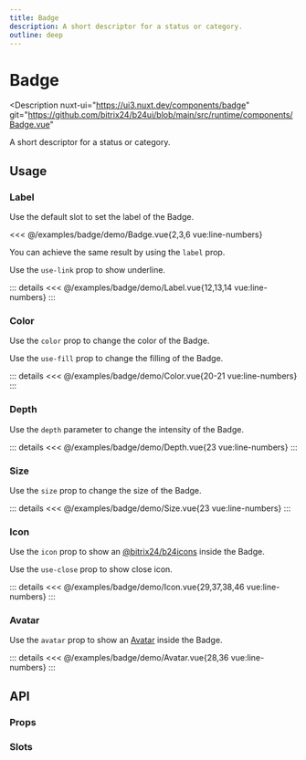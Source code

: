 ```yaml
---
title: Badge
description: A short descriptor for a status or category.
outline: deep
---
```

<script setup>
import BadgeExample from '/examples/badge/Badge.vue';
import LabelExample from '/examples/badge/Label.vue';
import ColorExample from '/examples/badge/Color.vue';
import DepthExample from '/examples/badge/Depth.vue';
import SizeExample from '/examples/badge/Size.vue';
import IconExample from '/examples/badge/Icon.vue';
import AvatarExample from '/examples/badge/Avatar.vue';
</script>
# Badge

<Description
  nuxt-ui="https://ui3.nuxt.dev/components/badge"
  git="https://github.com/bitrix24/b24ui/blob/main/src/runtime/components/Badge.vue"
>
  A short descriptor for a status or category.
</Description>

## Usage

### Label

Use the default slot to set the label of the Badge.

<div class="lg:min-h-[160px]">
  <ClientOnly>
    <BadgeExample />
  </ClientOnly>
</div>

<<< @/examples/badge/demo/Badge.vue{2,3,6 vue:line-numbers}

You can achieve the same result by using the `label` prop.

Use the `use-link` prop to show underline.

<div class="lg:min-h-[275px]">
  <ClientOnly>
    <LabelExample />
  </ClientOnly>
</div>

::: details
<<< @/examples/badge/demo/Label.vue{12,13,14 vue:line-numbers}
:::

### Color

Use the `color` prop to change the color of the Badge.

Use the `use-fill` prop to change the filling of the Badge.

<div class="lg:min-h-[275px]">
  <ClientOnly>
    <ColorExample />
  </ClientOnly>
</div>

::: details
<<< @/examples/badge/demo/Color.vue{20-21 vue:line-numbers}
:::

### Depth

Use the `depth` parameter to change the intensity of the Badge.

<div class="lg:min-h-[275px]">
  <ClientOnly>
    <DepthExample />
  </ClientOnly>
</div>

::: details
<<< @/examples/badge/demo/Depth.vue{23 vue:line-numbers}
:::

### Size

Use the `size` prop to change the size of the Badge.

<div class="lg:min-h-[275px]">
  <ClientOnly>
    <SizeExample />
  </ClientOnly>
</div>

::: details
<<< @/examples/badge/demo/Size.vue{23 vue:line-numbers}
:::

### Icon

Use the `icon` prop to show an [@bitrix24/b24icons](https://bitrix24.github.io/b24icons/guide/icons.html) inside the Badge.

Use the `use-close` prop to show close icon.

<div class="lg:min-h-[275px]">
  <ClientOnly>
    <IconExample />
  </ClientOnly>
</div>

::: details
<<< @/examples/badge/demo/Icon.vue{29,37,38,46 vue:line-numbers}
:::

### Avatar

Use the `avatar` prop to show an [Avatar](/components/avatar) inside the Badge.

<div class="lg:min-h-[275px]">
  <ClientOnly>
    <AvatarExample />
  </ClientOnly>
</div>

::: details
<<< @/examples/badge/demo/Avatar.vue{28,36 vue:line-numbers}
:::

## API

### Props

<ComponentProps component="Badge" />

### Slots

<ComponentSlots component="Badge" />

